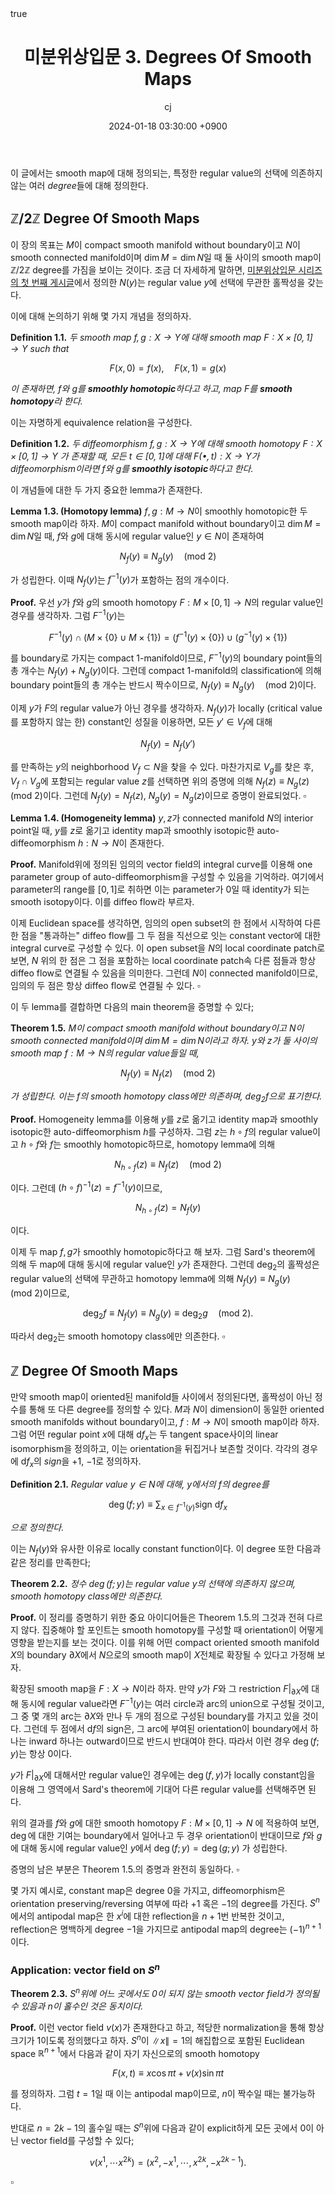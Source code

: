 ﻿---
title: 미분위상입문 3. Degrees Of Smooth Maps
author: cj
date: 2024-01-18 03:30:00 +0900
categories: [mathematics]
tags: 
pin: true
math: true
mermaid: false
---
이 글에서는 smooth map에 대해 정의되는, 특정한 regular value의 선택에 의존하지 않는 여러 *degree*들에 대해 정의한다.
## $\mathbb{Z}/2\mathbb{Z}$ Degree Of Smooth Maps

이 장의 목표는 $M$이 compact smooth manifold without boundary이고 $N$이 smooth connected manifold이며 $\dim M=\dim N$일 때 둘 사이의 smooth map이 $\mathbb{Z}/2\mathbb{Z}$ degree를 가짐을 보이는 것이다. 조금 더 자세하게 말하면, [미분위상입문 시리즈의 첫 번째 게시글](https://starshard04.github.io/posts/DT1/)에서 정의한 $N(y)$는 regular value $y$에 선택에 무관한 홀짝성을 갖는다.

이에 대해 논의하기 위해 몇 가지 개념을 정의하자.

**Definition 1.1.** *두 smooth map $f,g:X\rightarrow Y$에 대해 smooth map $F:X\times [0,1]\rightarrow Y$ such that*

$$
F(x,0)=f(x),\quad F(x,1)=g(x)
$$

*이 존재하면, $f$와 $g$를 **smoothly homotopic**하다고 하고, map $F$를 **smooth homotopy**라 한다.*

이는 자명하게 equivalence relation을 구성한다.

**Definition 1.2.** *두 diffeomorphism $f,g:X\rightarrow Y$에 대해 smooth homotopy $F:X\times[0,1]\rightarrow Y$ 가 존재할 때, 모든 $t\in[0,1]$에 대해 $F(\bullet,t):X\rightarrow Y$가 diffeomorphism이라면 $f$와 $g$를 **smoothly isotopic**하다고 한다.*

이 개념들에 대한 두 가지 중요한 lemma가 존재한다.

**Lemma 1.3. (Homotopy lemma)** $f,g:M\rightarrow N$이 smoothly homotopic한 두 smooth map이라 하자. $M$이 compact manifold without boundary이고 $\dim M=\dim N$일 때, $f$와 $g$에 대해 동시에 regular value인 $y\in N$이 존재하여

$$
N_f(y)\equiv N_g(y)\quad (\mathrm{mod}\ 2)
$$

가 성립한다. 이때 $N_f(y)$는 $f^{-1}(y)$가 포함하는 점의 개수이다.

**Proof.** 우선 $y$가 $f$와 $g$의 smooth homotopy $F:M\times[0,1]\rightarrow N$의 regular value인 경우를 생각하자. 그럼 $F^{-1}(y)$는 

$$
F^{-1}(y)\cap \left(M\times\{0\}\cup M\times\{1\}\right)=(f^{-1}(y)\times\{0\})\cup (g^{-1}(y)\times\{1\})
$$

를 boundary로 가지는 compact 1-manifold이므로, $F^{-1}(y)$의 boundary point들의 총 개수는 $N_f(y)+N_g(y)$이다. 그런데 compact 1-manifold의 classification에 의해 boundary point들의 총 개수는 반드시 짝수이므로, $N_f(y)\equiv N_g(y)\quad (\mathrm{mod}\ 2)$이다.

이제 $y$가 $F$의 regular value가 아닌 경우를 생각하자. $N_f(y)$가 locally (critical value를 포함하지 않는 한) constant인 성질을 이용하면, 모든 $y'\in V_f$에 대해

$$
N_f(y)=N_f(y')
$$

를 만족하는 $y$의 neighborhood $V_f\subset N$을 찾을 수 있다. 마찬가지로 $V_g$를 찾은 후, $V_f\cap V_g$에 포함되는 regular value $z$를 선택하면 위의 증명에 의해 $N_f(z)\equiv N_g(z)\quad (\mathrm{mod}\ 2)$이다. 그런데 $N_f(y)=N_f(z),\ N_g(y)=N_g(z)$이므로 증명이 완료되었다. $\square$

**Lemma 1.4. (Homogeneity lemma)** $y,z$가 connected manifold $N$의 interior point일 때, $y$를 $z$로 옮기고 identity map과 smoothly isotopic한 auto-diffeomorphism $h:N\rightarrow N$이 존재한다.

**Proof.** Manifold위에 정의된 임의의 vector field의 integral curve를 이용해 one parameter group of auto-diffeomorphism을 구성할 수 있음을 기억하라. 여기에서 parameter의 range를 $[0,1]$로 취하면 이는 parameter가 $0$일 때 identity가 되는 smooth isotopy이다. 이를 diffeo flow라 부르자.

이제 Euclidean space를 생각하면, 임의의 open subset의 한 점에서 시작하여 다른 한 점을 "통과하는" diffeo flow를 그 두 점을 직선으로 잇는 constant vector에 대한 integral curve로 구성할 수 있다. 이 open subset을 $N$의 local coordinate patch로 보면, $N$ 위의 한 점은 그 점을 포함하는 local coordinate patch속 다른 점들과 항상 diffeo flow로 연결될 수 있음을 의미한다. 그런데 $N$이 connected manifold이므로, 임의의 두 점은 항상 diffeo flow로 연결될 수 있다. $\square$

이 두 lemma를 결합하면 다음의 main theorem을 증명할 수 있다;

**Theorem 1.5.** *$M$이 compact smooth manifold without boundary이고 $N$이 smooth connected manifold이며 $\dim M=\dim N$이라고 하자. $y$와 $z$가 둘 사이의 smooth map $f:M\rightarrow N$의 regular value들일 때,*

$$
N_f(y)\equiv N_f(z)\quad(\mathrm{mod}\ 2)
$$

*가 성립한다. 이는 $f$의 smooth homotopy class에만 의존하며, $\deg_2 f$으로 표기한다.*

**Proof.** Homogeneity lemma를 이용해 $y$를 $z$로 옮기고 identity map과 smoothly isotopic한 auto-diffeomorphism $h$를 구성하자. 그럼 $z$는 $h\circ f$의 regular value이고 $h\circ f$와 $f$는 smoothly homotopic하므로, homotopy lemma에 의해

$$
N_{h\circ f}(z)\equiv N_f(z)\quad(\mathrm{mod}\ 2)
$$

이다. 그런데 $(h\circ f)^{-1}(z)=f^{-1}(y)$이므로,

$$
N_{h\circ f}(z)=N_f(y)
$$

이다. 

이제 두 map $f,g$가 smoothly homotopic하다고 해 보자. 그럼 Sard's theorem에 의해 두 map에 대해 동시에 regular value인 $y$가 존재한다. 그런데 $\deg_2$의 홀짝성은 regular value의 선택에 무관하고 homotopy lemma에 의해 $N_f(y)\equiv N_g(y)\quad (\mathrm{mod}\ 2)$이므로,

$$
\deg_2 f\equiv N_f(y)\equiv N_g(y)\equiv \deg_2 g\quad (\mathrm{mod}\ 2).
$$

따라서 $\deg_2$는 smooth homotopy class에만 의존한다. $\square$
## $\mathbb{Z}$ Degree Of Smooth Maps

만약 smooth map이 oriented된 manifold들 사이에서 정의된다면, 홀짝성이 아닌 정수를 통해 또 다른 degree를 정의할 수 있다. $M$과 $N$이 dimension이 동일한 oriented smooth manifolds without boundary이고, $f:M\rightarrow N$이 smooth map이라 하자. 그럼 어떤 regular point $x$에 대해 $\mathsf{d}f_x$는 두 tangent space사이의 linear isomorphism을 정의하고, 이는 orientation을 뒤집거나 보존할 것이다. 각각의 경우에 $\mathsf{d}f_x$의 *sign*을 $+1$, $-1$로 정의하자. 

**Definition 2.1.** *Regular value $y\in N$에 대해, $y$에서의 $f$의 degree를*

$$
\deg (f;y)\equiv\sum_{x\in f^{-1}(y)}\mathrm{sign}\ \mathsf{d}f_x
$$

*으로 정의한다.*

이는 $N_f(y)$와 유사한 이유로 locally constant function이다. 이 degree 또한 다음과 같은 정리를 만족한다;

**Theorem 2.2.** *정수 $\deg (f;y)$는 regular value $y$의 선택에 의존하지 않으며, smooth homotopy class에만 의존한다.*

**Proof.** 이 정리를 증명하기 위한 중요 아이디어들은 Theorem 1.5.의 그것과 전혀 다르지 않다. 집중해야 할 포인트는 smooth homotopy를 구성할 때 orientation이 어떻게 영향을 받는지를 보는 것이다. 이를 위해 어떤 compact oriented smooth manifold $X$의 boundary $\partial X$에서 $N$으로의 smooth map이 $X$전체로 확장될 수 있다고 가정해 보자.

확장된 smooth map을 $F:X\rightarrow N$이라 하자. 만약 $y$가 $F$와 그 restriction $F\vert_{\partial X}$에 대해 동시에 regular value라면 $F^{-1}(y)$는 여러 circle과 arc의 union으로 구성될 것이고, 그 중 몇 개의 arc는 $\partial X$와 만나 두 개의 점으로 구성된 boundary를 가지고 있을 것이다. 그런데 두 점에서 $\mathsf{d}f$의 sign은, 그 arc에 부여된 orientation이 boundary에서 하나는 inward 하나는 outward이므로 반드시 반대여야 한다. 따라서 이런 경우 $\deg(f;y)$는 항상 $0$이다.

$y$가 $F\vert_{\partial X}$에 대해서만 regular value인 경우에는 $\deg(f,y)$가 locally constant임을 이용해 그 영역에서 Sard's theorem에 기대어 다른 regular value를 선택해주면 된다.

위의 결과를 $f$와 $g$에 대한 smooth homotopy $F: M\times [0,1]\rightarrow N$ 에 적용하여 보면, $\deg$에 대한 기여는 boundary에서 일어나고 두 경우 orientation이 반대이므로 $f$와 $g$에 대해 동시에 regular value인 $y$에서 $\deg(f;y)=\deg(g;y)$ 가 성립한다.

증명의 남은 부분은 Theorem 1.5.의 증명과 완전히 동일하다. $\square$

몇 가지 예시로, constant map은 degree $0$을 가지고, diffeomorphism은 orientation preserving/reversing 여부에 따라 $+1$ 혹은 $-1$의 degree를 가진다. $S^n$에서의 antipodal map은 한 $x^i$에 대한 reflection을 $n+1$번 반복한 것이고, reflection은 명백하게 degree $-1$을 가지므로 antipodal map의 degree는 $(-1)^{n+1}$이다.

### Application: vector field on $S^n$

**Theorem 2.3.** *$S^n$위에 어느 곳에서도 $0$이 되지 않는 smooth vector field가 정의될 수 있음과 $n$이 홀수인 것은 동치이다.*

**Proof.** 이런 vector field $v(x)$가 존재한다고 하고, 적당한 normalization을 통해 항상 크기가 $1$이도록 정의했다고 하자. $S^n$이 $\lVert x\rVert=1$의 해집합으로 포함된 Euclidean space $\mathbb{R}^{n+1}$에서 다음과 같이 자기 자신으로의 smooth homotopy 

$$
F(x,t)\equiv x\cos\pi t+v(x)\sin\pi t
$$

를 정의하자. 그럼 $t=1$일 때 이는 antipodal map이므로, $n$이 짝수일 때는 불가능하다.

반대로 $n=2k-1$의 홀수일 때는 $S^n$위에 다음과 같이 explicit하게 모든 곳에서 $0$이 아닌 vector field를 구성할 수 있다;

$$
v(x^1,\cdots x^{2k})=(x^2,-x^1,\cdots,x^{2k},-x^{2k-1}).
$$

$\square$


